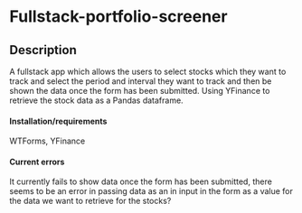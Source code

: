 # Fullstack-portfolio-screener

## Description 

A fullstack app which allows the users to select stocks which they want to track and select the period and interval they want to track and then be
shown the data once the form has been submitted.
Using YFinance to retrieve the stock data as a Pandas dataframe.

#### Installation/requirements

WTForms, YFinance

#### Current errors

It currently fails to show data once the form has been submitted, there seems to be an error in passing data as an in input in the form as a value for
the data we want to retrieve for the stocks?
